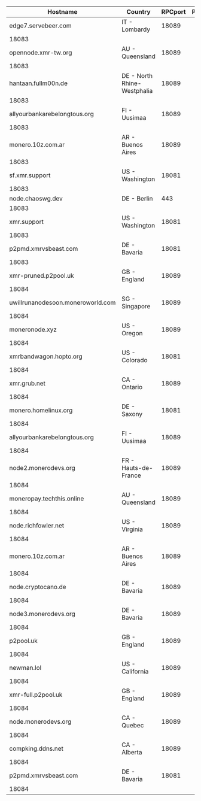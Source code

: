 Hostname | Country | RPCport | P2Pport
--- | --- | --- | ---
edge7.servebeer.com | IT - Lombardy | 18089
 | 18083
opennode.xmr-tw.org | AU - Queensland | 18089
 | 18083
hantaan.fullm00n.de | DE - North Rhine-Westphalia | 18089
 | 18083
allyourbankarebelongtous.org | FI - Uusimaa | 18089
 | 18083
monero.10z.com.ar | AR - Buenos Aires | 18089
 | 18083
sf.xmr.support | US - Washington | 18081
 | 18083
node.chaoswg.dev | DE - Berlin | 443
 | 18083
xmr.support | US - Washington | 18081
 | 18083
p2pmd.xmrvsbeast.com | DE - Bavaria | 18081
 | 18083
xmr-pruned.p2pool.uk | GB - England | 18089
 | 18084
uwillrunanodesoon.moneroworld.com | SG - Singapore | 18089
 | 18084
moneronode.xyz | US - Oregon | 18089
 | 18084
xmrbandwagon.hopto.org | US - Colorado | 18081
 | 18084
xmr.grub.net | CA - Ontario | 18089
 | 18084
monero.homelinux.org | DE - Saxony | 18081
 | 18084
allyourbankarebelongtous.org | FI - Uusimaa | 18089
 | 18084
node2.monerodevs.org | FR - Hauts-de-France | 18089
 | 18084
moneropay.techthis.online | AU - Queensland | 18089
 | 18084
node.richfowler.net | US - Virginia | 18089
 | 18084
monero.10z.com.ar | AR - Buenos Aires | 18089
 | 18084
node.cryptocano.de | DE - Bavaria | 18089
 | 18084
node3.monerodevs.org | DE - Bavaria | 18089
 | 18084
p2pool.uk | GB - England | 18089
 | 18084
newman.lol | US - California | 18089
 | 18084
xmr-full.p2pool.uk | GB - England | 18089
 | 18084
node.monerodevs.org | CA - Quebec | 18089
 | 18084
compking.ddns.net | CA - Alberta | 18089
 | 18084
p2pmd.xmrvsbeast.com | DE - Bavaria | 18081
 | 18084
